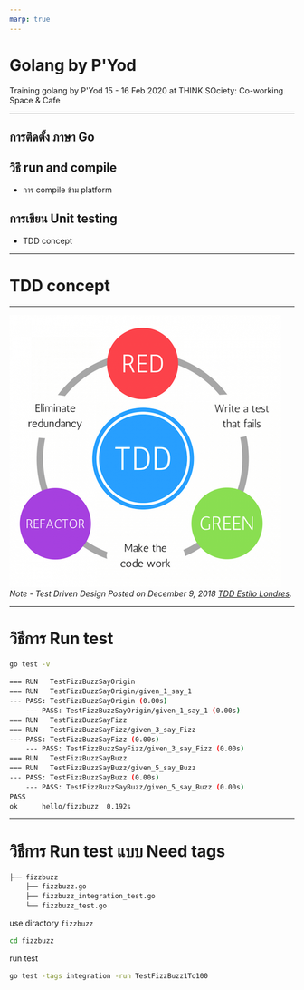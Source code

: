 ```yaml
---
marp: true
---
```


# <!--fit--> Golang by P'Yod

Training golang by P'Yod
15 - 16 Feb 2020
at THINK SOciety: Co-working Space & Cafe

---

## การติดตั้ง ภาษา Go ##
## วิธี run and compile ##

* การ compile ข้าม platform

## การเขียน Unit testing ##

* TDD concept

---

# <!--fit--> TDD concept 

---

![classic_tdd](images/classic_tdd.png)
*Note - Test Driven Design Posted on December 9, 2018 [TDD Estilo Londres](https://josemyduarte.github.io/2018-12-09-tdd-outside-in/).*

---
# วิธีการ Run test 

```sh
go test -v
```

```sh
=== RUN   TestFizzBuzzSayOrigin
=== RUN   TestFizzBuzzSayOrigin/given_1_say_1
--- PASS: TestFizzBuzzSayOrigin (0.00s)
    --- PASS: TestFizzBuzzSayOrigin/given_1_say_1 (0.00s)
=== RUN   TestFizzBuzzSayFizz
=== RUN   TestFizzBuzzSayFizz/given_3_say_Fizz
--- PASS: TestFizzBuzzSayFizz (0.00s)
    --- PASS: TestFizzBuzzSayFizz/given_3_say_Fizz (0.00s)
=== RUN   TestFizzBuzzSayBuzz
=== RUN   TestFizzBuzzSayBuzz/given_5_say_Buzz
--- PASS: TestFizzBuzzSayBuzz (0.00s)
    --- PASS: TestFizzBuzzSayBuzz/given_5_say_Buzz (0.00s)
PASS
ok      hello/fizzbuzz  0.192s
```

---
# วิธีการ Run test แบบ Need tags

```sh
├── fizzbuzz
    ├── fizzbuzz.go
    ├── fizzbuzz_integration_test.go
    └── fizzbuzz_test.go
```

use diractory `fizzbuzz`

```sh
cd fizzbuzz
```

run test

```sh
go test -tags integration -run TestFizzBuzz1To100
```
